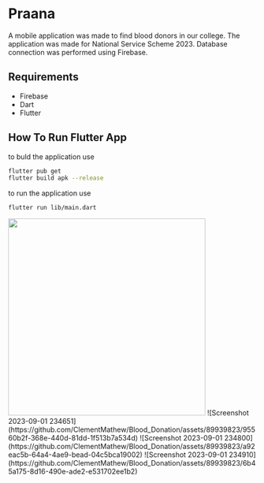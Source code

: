 # Praana

A mobile application was made to find blood donors in our college.
The application was made for National Service Scheme 2023.
Database connection was performed using Firebase.

## Requirements
* Firebase
* Dart
* Flutter

## How To Run Flutter App
to buld the application use
```bash
flutter pub get
flutter build apk --release
```

to run the application use
```bash
flutter run lib/main.dart
```
<img src="https://github.com/ClementMathew/Blood_Donation/assets/89939823/1e497b1f-8747-44a2-aa9a-589e43275e02" width="400">
![Screenshot 2023-09-01 234651](https://github.com/ClementMathew/Blood_Donation/assets/89939823/95560b2f-368e-440d-81dd-1f513b7a534d)
![Screenshot 2023-09-01 234800](https://github.com/ClementMathew/Blood_Donation/assets/89939823/a92eac5b-64a4-4ae9-bead-04c5bca19002)
![Screenshot 2023-09-01 234910](https://github.com/ClementMathew/Blood_Donation/assets/89939823/6b45a175-8d16-490e-ade2-e531702ee1b2)



